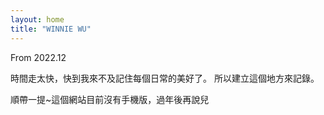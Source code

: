 ```yaml
---
layout: home
title: "WINNIE WU"
---
```


From 2022.12

時間走太快，快到我來不及記住每個日常的美好了。
所以建立這個地方來記錄。

順帶一提~這個網站目前沒有手機版，過年後再說兒
